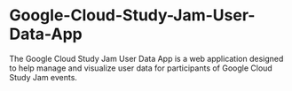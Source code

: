 # Google-Cloud-Study-Jam-User-Data-App
The Google Cloud Study Jam User Data App is a web application designed to help manage and visualize user data for participants of Google Cloud Study Jam events.
